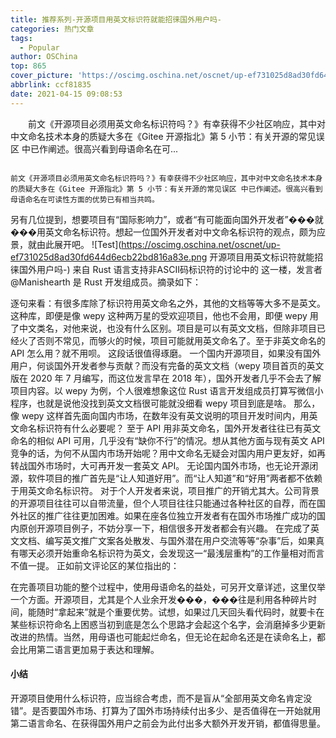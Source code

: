 ```yaml
---
title: 推荐系列-开源项目用英文标识符就能招徕国外用户吗-
categories: 热门文章
tags:
  - Popular
author: OSChina
top: 865
cover_picture: 'https://oscimg.oschina.net/oscnet/up-ef731025d8ad30fd644d6ecb22bd816a83e.png'
abbrlink: ccf81835
date: 2021-04-15 09:08:53
---
```


&emsp;&emsp;前文《开源项目必须用英文命名标识符吗？》有幸获得不少社区响应，其中对中文命名技术本身的质疑大多在《Gitee 开源指北》第 5 小节：有关开源的常见误区 中已作阐述。很高兴看到母语命名在可...
<!-- more -->

                                                                                                                                                                                        前文《开源项目必须用英文命名标识符吗？》有幸获得不少社区响应，其中对中文命名技术本身的质疑大多在《Gitee 开源指北》第 5 小节：有关开源的常见误区 中已作阐述。很高兴看到母语命名在可读性方面的优势已有相当共鸣。 
另有几位提到，想要项目有“国际影响力”，或者“有可能面向国外开发者”���就���用英文命名标识符。想起一位国外开发者对中文命名标识符的观点，颇为应景，就由此展开吧。 ![Test](https://oscimg.oschina.net/oscnet/up-ef731025d8ad30fd644d6ecb22bd816a83e.png 开源项目用英文标识符就能招徕国外用户吗-) 
来自 Rust 语言支持非ASCII码标识符的讨论中的 这一楼，发言者 @Manishearth 是 Rust 开发组成员。摘录如下： 
 
 
逐句来看：有很多库除了标识符用英文命名之外，其他的文档等等大多不是英文。这种库，即便是像 wepy 这种两万星的受欢迎项目，他也不会用，即便 wepy 用了中文类名，对他来说，也没有什么区别。项目是可以有英文文档，但除非项目已经火了否则不常见，而够火的时候，项目可能就用英文命名了。至于非英文命名的 API 怎么用？就不用呗。 
这段话很值得琢磨。 
一个国内开源项目，如果没有国外用户，何谈国外开发者参与贡献？而没有完备的英文文档（wepy 项目首页的英文版在 2020 年 7 月编写，而这位发言早在 2018 年），国外开发者几乎不会去了解项目内容。以 wepy 为例，个人很难想象这位 Rust 语言开发组成员打算写微信小程序，也就是说他没找到英文文档很可能就没细看 wepy 项目到底是啥。 
那么，像 wepy 这样首先面向国内市场，在数年没有英文说明的项目开发时间内，用英文命名标识符有什么必要呢？ 
至于 API 用非英文命名，国外开发者往往已有英文命名的相似 API 可用，几乎没有“缺你不行”的情况。想从其他方面与现有英文 API 竞争的话，为何不从国内市场开始呢？用中文命名无疑会对国内用户更友好，如再转战国外市场时，大可再开发一套英文 API。 
无论国内国外市场，也无论开源闭源，软件项目的推广首先是“让人知道好用”。而“让人知道”和“好用”两者都不依赖于用英文命名标识符。 
对于个人开发者来说，项目推广的开销尤其大。公司背景的开源项目往往可以自带流量，但个人项目往往只能通过各种社区的自荐，而在国外社区的推广往往更加困难。如果在座各位独立开发者有在国外市场推广成功的国内原创开源项目例子，不妨分享一下，相信很多开发者都会有兴趣。 
在完成了英文文档、编写英文推广文案各处散发、与国外潜在用户交流等等“杂事”后，如果真有哪天必须开始重命名标识符为英文，会发现这一“最浅层重构”的工作量相对而言不值一提。 
正如前文评论区的某位指出的： 
 
在完善项目功能的整个过程中，使用母语命名的益处，可另开文章详述，这里仅举一个方面。开源项目，尤其是个人业余开发���，���往是利用各种碎片时间，能随时“拿起来”就是个重要优势。试想，如果过几天回头看代码时，就要卡在某些标识符命名上困惑当初到底是怎么个思路才会起这个名字，会消磨掉多少更新改进的热情。当然，用母语也可能起烂命名，但无论在起命名还是在读命名上，都会比用第二语言更加易于表达和理解。 
#### 小结 
开源项目使用什么标识符，应当综合考虑，而不是盲从“全部用英文命名肯定没错”。是否要国外市场、打算为了国外市场持续付出多少、是否值得在一开始就用第二语言命名、在获得国外用户之前会为此付出多大额外开发开销，都值得思量。
                                        
